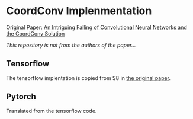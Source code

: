 # CoordConv Implenmentation

Original Paper: [An Intriguing Failing of Convolutional Neural Networks and the CoordConv Solution][original paper]

*This repository is not from the authors of the paper...*

[original paper]: http://arxiv.org/abs/1807.03247

## Tensorflow
The tensorflow implentation is copied from S8 in [the original paper][original paper].

## Pytorch
Translated from the tensorflow code.
